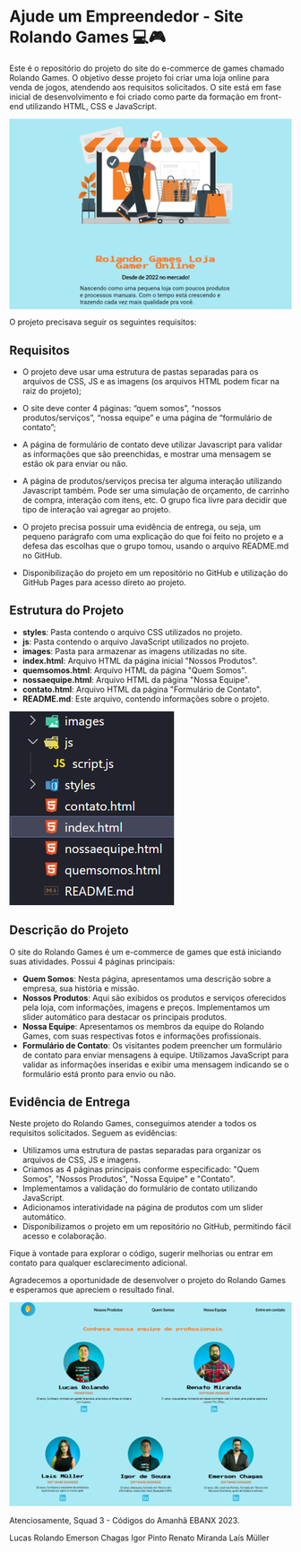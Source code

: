 # Ajude um Empreendedor - Site Rolando Games 💻🎮

Este é o repositório do projeto do site do e-commerce de games chamado Rolando Games. O objetivo desse projeto foi criar uma loja online para venda de jogos, atendendo aos requisitos solicitados. O site está em fase inicial de desenvolvimento e foi criado como parte da formação em front-end utilizando HTML, CSS e JavaScript.

<img src="images/rolando-games-md.png" alt="Descrição da Rolando Games" width="800" style="display: block; margin: auto;">

O projeto precisava seguir os seguintes requisitos:

## Requisitos
- O projeto deve usar uma estrutura de pastas separadas para os arquivos de CSS,
JS e as imagens (os arquivos HTML podem ficar na raiz do projeto);

- O site deve conter 4 páginas: “quem somos”, “nossos produtos/serviços”, “nossa
equipe” e uma página de “formulário de contato”;

-  A página de formulário de contato deve utilizar Javascript para validar as
informações que são preenchidas, e mostrar uma mensagem se estão ok para
enviar ou não.

- A página de produtos/serviços precisa ter alguma interação utilizando Javascript
também. Pode ser uma simulação de orçamento, de carrinho de compra, interação
com itens, etc. O grupo fica livre para decidir que tipo de interação vai agregar ao
projeto.

- O projeto precisa possuir uma evidência de entrega, ou seja, um pequeno
parágrafo com uma explicação do que foi feito no projeto e a defesa das
escolhas que o grupo tomou, usando o arquivo README.md no GitHub.

- Disponibilização do projeto em um repositório no GitHub e utilização do GitHub Pages para acesso direto ao projeto.

## Estrutura do Projeto
- **styles**: Pasta contendo o arquivo CSS utilizados no projeto.
- **js**: Pasta contendo o arquivo JavaScript utilizados no projeto.
- **images**: Pasta para armazenar as imagens utilizadas no site.
- **index.html**: Arquivo HTML da página inicial "Nossos Produtos".
- **quemsomos.html**: Arquivo HTML da página "Quem Somos".
- **nossaequipe.html**: Arquivo HTML da página "Nossa Equipe".
- **contato.html**: Arquivo HTML da página "Formulário de Contato".
- **README.md**: Este arquivo, contendo informações sobre o projeto.

![Folders do projeto](images/folders-md.png)

## Descrição do Projeto
O site do Rolando Games é um e-commerce de games que está iniciando suas atividades. Possui 4 páginas principais:

- **Quem Somos**: Nesta página, apresentamos uma descrição sobre a empresa, sua história e missão.
- **Nossos Produtos**: Aqui são exibidos os produtos e serviços oferecidos pela loja, com informações, imagens e preços. Implementamos um slider automático para destacar os principais produtos.
- **Nossa Equipe**: Apresentamos os membros da equipe do Rolando Games, com suas respectivas fotos e informações profissionais.
- **Formulário de Contato**: Os visitantes podem preencher um formulário de contato para enviar mensagens à equipe. Utilizamos JavaScript para validar as informações inseridas e exibir uma mensagem indicando se o formulário está pronto para envio ou não.

## Evidência de Entrega

Neste projeto do Rolando Games, conseguimos atender a todos os requisitos solicitados. Seguem as evidências:

- Utilizamos uma estrutura de pastas separadas para organizar os arquivos de CSS, JS e imagens.
- Criamos as 4 páginas principais conforme especificado: "Quem Somos", "Nossos Produtos", "Nossa Equipe" e "Contato".
- Implementamos a validação do formulário de contato utilizando JavaScript.
- Adicionamos interatividade na página de produtos com um slider automático.
- Disponibilizamos o projeto em um repositório no GitHub, permitindo fácil acesso e colaboração.

Fique à vontade para explorar o código, sugerir melhorias ou entrar em contato para qualquer esclarecimento adicional.

Agradecemos a oportunidade de desenvolver o projeto do Rolando Games e esperamos que apreciem o resultado final.


![Página Nossa Equipe](images/nossa-equipe-md.png)

Atenciosamente,
Squad 3 - Códigos do Amanhã EBANX 2023.

Lucas Rolando
Emerson Chagas
Igor Pinto
Renato Miranda
Laís Müller



